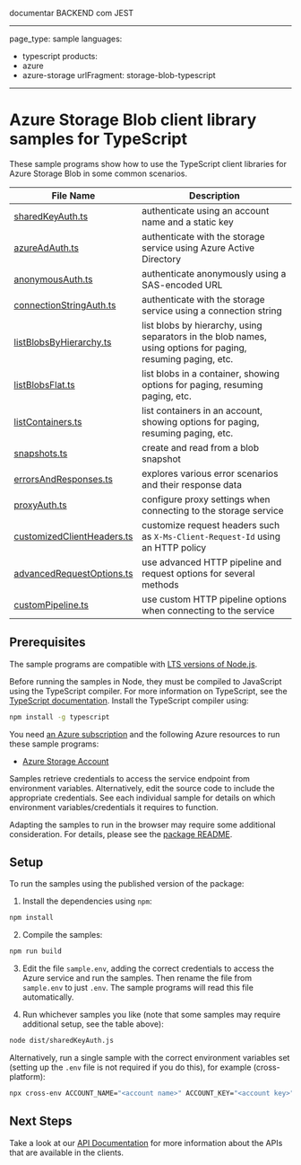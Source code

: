 documentar BACKEND com JEST

---
page_type: sample
languages:
  - typescript
products:
  - azure
  - azure-storage
urlFragment: storage-blob-typescript
---

# Azure Storage Blob client library samples for TypeScript

These sample programs show how to use the TypeScript client libraries for Azure Storage Blob in some common scenarios.

| **File Name**                                         | **Description**                                                                                              |
| ----------------------------------------------------- | ------------------------------------------------------------------------------------------------------------ |
| [sharedKeyAuth.ts][sharedkeyauth]                     | authenticate using an account name and a static key                                                          |
| [azureAdAuth.ts][azureadauth]                         | authenticate with the storage service using Azure Active Directory                                           |
| [anonymousAuth.ts][anonymousauth]                     | authenticate anonymously using a SAS-encoded URL                                                             |
| [connectionStringAuth.ts][connectionstringauth]       | authenticate with the storage service using a connection string                                              |
| [listBlobsByHierarchy.ts][listblobsbyhierarchy]       | list blobs by hierarchy, using separators in the blob names, using options for paging, resuming paging, etc. |
| [listBlobsFlat.ts][listblobsflat]                     | list blobs in a container, showing options for paging, resuming paging, etc.                                 |
| [listContainers.ts][listcontainers]                   | list containers in an account, showing options for paging, resuming paging, etc.                             |
| [snapshots.ts][snapshots]                             | create and read from a blob snapshot                                                                         |
| [errorsAndResponses.ts][errorsandresponses]           | explores various error scenarios and their response data                                                     |
| [proxyAuth.ts][proxyauth]                             | configure proxy settings when connecting to the storage service                                              |
| [customizedClientHeaders.ts][customizedclientheaders] | customize request headers such as `X-Ms-Client-Request-Id` using an HTTP policy                              |
| [advancedRequestOptions.ts][advancedrequestoptions]   | use advanced HTTP pipeline and request options for several methods                                           |
| [customPipeline.ts][custompipeline]                   | use custom HTTP pipeline options when connecting to the service                                              |

## Prerequisites

The sample programs are compatible with [LTS versions of Node.js](https://github.com/nodejs/release#release-schedule).

Before running the samples in Node, they must be compiled to JavaScript using the TypeScript compiler. For more information on TypeScript, see the [TypeScript documentation][typescript]. Install the TypeScript compiler using:

```bash
npm install -g typescript
```

You need [an Azure subscription][freesub] and the following Azure resources to run these sample programs:

- [Azure Storage Account][createinstance_azurestorageaccount]

Samples retrieve credentials to access the service endpoint from environment variables. Alternatively, edit the source code to include the appropriate credentials. See each individual sample for details on which environment variables/credentials it requires to function.

Adapting the samples to run in the browser may require some additional consideration. For details, please see the [package README][package].

## Setup

To run the samples using the published version of the package:

1. Install the dependencies using `npm`:

```bash
npm install
```

2. Compile the samples:

```bash
npm run build
```

3. Edit the file `sample.env`, adding the correct credentials to access the Azure service and run the samples. Then rename the file from `sample.env` to just `.env`. The sample programs will read this file automatically.

4. Run whichever samples you like (note that some samples may require additional setup, see the table above):

```bash
node dist/sharedKeyAuth.js
```

Alternatively, run a single sample with the correct environment variables set (setting up the `.env` file is not required if you do this), for example (cross-platform):

```bash
npx cross-env ACCOUNT_NAME="<account name>" ACCOUNT_KEY="<account key>" node dist/sharedKeyAuth.js
```

## Next Steps

Take a look at our [API Documentation][apiref] for more information about the APIs that are available in the clients.

[sharedkeyauth]: https://github.com/Azure/azure-sdk-for-js/blob/main/sdk/storage/storage-blob/samples/v12/typescript/src/sharedKeyAuth.ts
[azureadauth]: https://github.com/Azure/azure-sdk-for-js/blob/main/sdk/storage/storage-blob/samples/v12/typescript/src/azureAdAuth.ts
[anonymousauth]: https://github.com/Azure/azure-sdk-for-js/blob/main/sdk/storage/storage-blob/samples/v12/typescript/src/anonymousAuth.ts
[connectionstringauth]: https://github.com/Azure/azure-sdk-for-js/blob/main/sdk/storage/storage-blob/samples/v12/typescript/src/connectionStringAuth.ts
[listblobsbyhierarchy]: https://github.com/Azure/azure-sdk-for-js/blob/main/sdk/storage/storage-blob/samples/v12/typescript/src/listBlobsByHierarchy.ts
[listblobsflat]: https://github.com/Azure/azure-sdk-for-js/blob/main/sdk/storage/storage-blob/samples/v12/typescript/src/listBlobsFlat.ts
[listcontainers]: https://github.com/Azure/azure-sdk-for-js/blob/main/sdk/storage/storage-blob/samples/v12/typescript/src/listContainers.ts
[snapshots]: https://github.com/Azure/azure-sdk-for-js/blob/main/sdk/storage/storage-blob/samples/v12/typescript/src/snapshots.ts
[errorsandresponses]: https://github.com/Azure/azure-sdk-for-js/blob/main/sdk/storage/storage-blob/samples/v12/typescript/src/errorsAndResponses.ts
[proxyauth]: https://github.com/Azure/azure-sdk-for-js/blob/main/sdk/storage/storage-blob/samples/v12/typescript/src/proxyAuth.ts
[customizedclientheaders]: https://github.com/Azure/azure-sdk-for-js/blob/main/sdk/storage/storage-blob/samples/v12/typescript/src/customizedClientHeaders.ts
[advancedrequestoptions]: https://github.com/Azure/azure-sdk-for-js/blob/main/sdk/storage/storage-blob/samples/v12/typescript/src/advancedRequestOptions.ts
[custompipeline]: https://github.com/Azure/azure-sdk-for-js/blob/main/sdk/storage/storage-blob/samples/v12/typescript/src/customPipeline.ts
[apiref]: https://docs.microsoft.com/javascript/api/@azure/storage-blob
[freesub]: https://azure.microsoft.com/free/
[createinstance_azurestorageaccount]: https://docs.microsoft.com/azure/storage/common/storage-account-overview
[package]: https://github.com/Azure/azure-sdk-for-js/tree/main/sdk/storage/storage-blob/README.md
[typescript]: https://www.typescriptlang.org/docs/home.html
